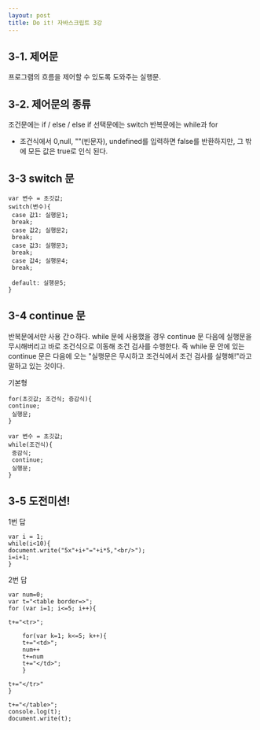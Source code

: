 ```yaml
---
layout: post
title: Do it! 자바스크립트 3강
---
```


## 3-1. 제어문
 프로그램의 흐름을 제어할 수 있도록 도와주는 실행문.

## 3-2. 제어문의 종류
조건문에는 if / else / else if 
선택문에는 switch
반복문에는 while과 for

- 조건식에서 0,null, ""(빈문자), undefined를 입력하면 false를 반환하지만, 그 밖에 모든 값은 true로 인식 된다.

## 3-3 switch 문 

```
var 변수 = 초깃값;
switch(변수){
 case 값1: 실행문1;
 break;
 case 값2; 실행문2;
 break;
 case 값3: 실행문3;
 break;
 case 값4; 실행문4;
 break;
 
 default: 실행문5;
}
```

## 3-4 continue 문
반복문에서만 사용 간ㅇ하다. while 문에 사용했을 경우 continue 문 다음에 실행문을 무시해버리고 바로 조건식으로 이동해 조건 검사를 수행한다. 즉 while 문 안에 있는 continue 문은 다음에 오는 "실행문은 무시하고 조건식에서 조건 검사를 실행해!"라고 말하고 있는 것이다.

기본형
``` 
for(초깃값; 조건식; 증감식){
continue;
 실행문;
}
```

```
var 변수 = 초깃값;
while(조건식){
 증감식;
 continue;
 실행문;
}
```

## 3-5 도전미션!

1번 답 
```
var i = 1;
while(i<10){
document.write("5x"+i+"="+i*5,"<br/>");
i=i+1;
}
```

2번 답
```
var num=0;
var t="<table border=>";
for (var i=1; i<=5; i++){

t+="<tr>";

    for(var k=1; k<=5; k++){
    t+="<td>";
    num++
	t+=num
	t+="</td>";
    }

t+="</tr>"
}

t+="</table>";
console.log(t);
document.write(t);
```



